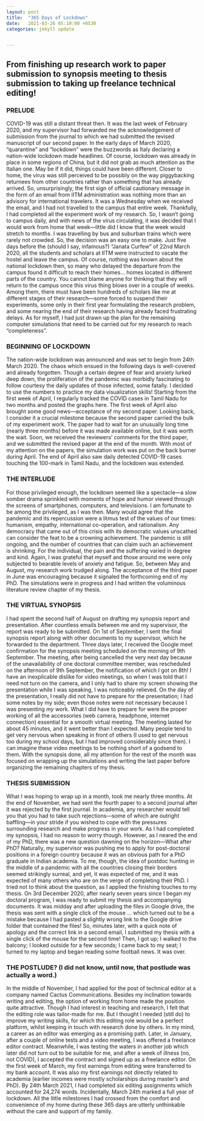 ```yaml
---
layout: post
title:  "365 Days of Lockdown"
date:   2021-03-26 05:10:00 +0530
categories: jekyll update


---
```


## From finishing up research work to paper submission to synopsis meeting to thesis submission to taking up freelance technical editing!

### PRELUDE
COVID-19 was still a distant threat then. It was the last week of February 2020, and my supervisor had forwarded me the acknowledgement of submission from the journal to which we had submitted the revised manuscript of our second paper. In the early days of March 2020, “quarantine” and “lockdown” were the buzzwords as Italy declaring a nation-wide lockdown made headlines. Of course, lockdown was already in place in some regions of China, but it did not grab as much attention as the Italian one. May be if it did, things could have been different. Closer to home, the virus was still perceived to be possibly on the way piggybacking returnees from other countries rather than something that has already arrived. So, unsurprisingly, the first sign of official cautionary message in the form of an email from IITM administration was nothing more than an advisory for international travelers. It was a Wednesday when we received the email, and I had not travelled to the campus that entire week. Thankfully, I had completed all the experiment work of my research. So, I wasn’t going to campus daily, and with news of the virus circulating, it was decided that I would work from home that week—little did I know that the week would stretch to months.  I was travelling by bus and suburban trains which were rarely not crowded. So, the decision was an easy one to make. Just five days before the (should I say, infamous?) “Janata Curfew” of 22nd March 2020, all the students and scholars at IITM were instructed to vacate the hostel and leave the campus. Of course, nothing was known about the national lockdown then, so many who delayed the departure from the campus found it difficult to reach their homes… homes located in different parts of the country. You cannot blame anyone for thinking that they will return to the campus once this virus thing blows over in a couple of weeks. Among them, there must have been hundreds of scholars like me at different stages of their research—some forced to suspend their experiments, some only in their first year formulating the research problem, and some nearing the end of their research having already faced frustrating delays. As for myself, I had just drawn up the plan for the remaining computer simulations that need to be carried out for my research to reach “completeness”.

### BEGINNING OF LOCKDOWN
The nation-wide lockdown was announced and was set to begin from 24th March 2020. The chaos which ensued in the following days is well-covered and already forgotten. Though a certain degree of fear and anxiety lurked deep down, the proliferation of the pandemic was morbidly fascinating to follow courtesy the daily updates of those infected, some fatally. I decided to use the numbers to practice my data visualization skills! Starting from the first week of April, I regularly tracked the COVID cases in Tamil Nadu for two months and posted the graphs here.  The first week of April also brought some good news—acceptance of my second paper. Looking back, I consider it a crucial milestone because the second paper carried the bulk of my experiment work. The paper had to wait for an unusually long time (nearly three months) before it was made available online, but it was worth the wait. Soon, we received the reviewers’ comments for the third paper, and we submitted the revised paper at the end of the month. With most of my attention on the papers, the simulation work was put on the back burner during April. The end of April also saw daily detected COVID-19 cases touching the 100-mark in Tamil Nadu, and the lockdown was extended.

### THE INTERLUDE
For those privileged enough, the lockdown seemed like a spectacle—a slow somber drama sprinkled with moments of hope and humor viewed through the screens of smartphones, computers, and televisions. I am fortunate to be among the privileged, as I was then. Many would agree that the pandemic and its repercussion were a litmus test of the values of our times: humanism, empathy, international co-operation, and rationalism. Any democracy that came out of this crisis with its democratic values unscathed can consider the feat to be a crowning achievement. The pandemic is still ongoing, and the number of countries that can claim such an achievement is shrinking. For the individual, the pain and the suffering varied in degree and kind. Again, I was grateful that myself and those around me were only subjected to bearable levels of anxiety and fatigue. So, between May and August, my research work trudged along. The acceptance of the third paper in June was encouraging because it signaled the forthcoming end of my PhD. The simulations were in progress and I had written the voluminous literature review chapter of my thesis. 

### THE VIRTUAL SYNOPSIS
I had spent the second half of August on drafting my synopsis report and presentation. After countless emails between me and my supervisor, the report was ready to be submitted. On 1st of September, I sent the final synopsis report along with other documents to my supervisor, which he forwarded to the department. Three days later, I received the Google meet confirmation for the synopsis meeting scheduled on the morning of 9th September. The meeting, after being cancelled the very next day because of the unavailability of one doctoral committee member, was rescheduled on the afternoon of 9th September, the notification of which I got on 8th! I have an inexplicable dislike for video meetings, so when I was told that I need not turn on the camera, and I only had to share my screen showing the presentation while I was speaking, I was noticeably relieved. On the day of the presentation, I really did not have to prepare for the presentation; I had some notes by my side; even those notes were not necessary because I was presenting <i>my</i> work. What I did have to prepare for were the proper working of all the accessories (web camera, headphone, internet connection) essential for a smooth virtual meeting. The meeting lasted for about 45 minutes, and it went better than I expected. Many people tend to get very nervous when speaking in front of others (I used to get nervous too during my school days, but I had improved considerably since then). I can imagine these video meetings to be nothing short of a godsend to them. With the synopsis done, all my attention for the rest of the month was focused on wrapping up the simulations and writing the last paper before organizing the remaining chapters of my thesis.

### THESIS SUBMISSION
What I was hoping to wrap up in a month, took me nearly three months. At the end of November, we had sent the fourth paper to a second journal after it was rejected by the first journal. In academia, any researcher would tell you that you had to take such rejections—some of which are outright baffling—in your stride if you wished to cope with the pressures surrounding research and make progress in your work. As I had completed my synopsis, I had no reason to worry though. However, as I neared the end of my PhD, there was a new question dawning on the horizon—What after PhD? Naturally, my supervisor was pushing me to apply for post-doctoral positions in a foreign country because it was an obvious path for a PhD graduate in Indian academia. To me, though, the idea of postdoc hunting in the middle of a pandemic with all the countries closing their borders seemed strikingly surreal, and yet, it was expected of me, and it was expected of many others who are on the verge of completing their PhD. I tried not to think about the question, as I applied the finishing touches to my thesis. On 3rd December 2020, after nearly seven years since I began my doctoral program, I was ready to submit my thesis and accompanying documents. It was midday and after uploading the files in Google drive, the thesis was sent with a single click of the mouse … which turned out to be a mistake because I had pasted a slightly wrong link to the Google drive folder that contained the files! So, minutes later, with a quick note of apology and the correct link in a second email, I submitted my thesis with a single click of the mouse for the second time! Then, I got up; I walked to the balcony; I looked outside for a few seconds; I came back to my seat; I turned to my laptop and began reading some football news. It was over.

### THE POSTLUDE? (I did not know, until now, that postlude was actually a word.)
In the middle of November, I had applied for the post of technical editor at a company named Cactus Communications. Besides my inclination towards writing and editing, the option of working from home made the position quite attractive. Though I had interest in teaching and research, I felt that the editing role was tailor-made for me. But I thought I needed (still do) to improve my writing skills, for which this editing role would be a perfect platform, whilst keeping in touch with research done by others.  In my mind, a career as an editor was emerging as a promising path. Later, in January, after a couple of online tests and a video meeting, I was offered a freelance editor contract. Meanwhile, I was testing the waters in another job which later did not turn out to be suitable for me, and after a week of illness (no, not COVID), I accepted the contract and signed up as a freelance editor. On the first week of March, my first earnings from editing were transferred to my bank account. It was also my first earnings not directly related to academia (earlier incomes were mostly scholarships during master’s and PhD). By 24th March 2021, I had completed six editing assignments which accounted for 24,274 words. Incidentally, March 24th marked a full year of lockdown. All the little milestones I had crossed from the comfort and convenience of my home during these 365 days are utterly unthinkable without the care and support of my family. 
